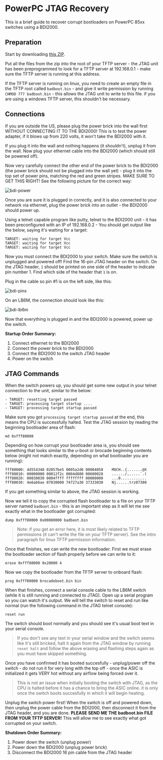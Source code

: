 # PowerPC JTAG Recovery
This is a brief guide to recover corrupt bootloaders on PowerPC 85xx switches using a BDI2000. 

## Preparation
Start by downloading [this ZIP](http://fohdeesha.com/data/other/jtag-recovery.zip).

Put all the files from the zip into the root of your TFTP server - the JTAG unit has been preprogrammed to look for a TFTP server at 192.168.0.1  - make sure the TFTP server is running at this address.

If the TFTP server is running on linux, you need to create an empty file in the TFTP root called `badboot.bin` - and give it write permission by running `CHMOD 777 badboot.bin` - this allows the JTAG unit to write to this file. if you are using a windows TFTP server, this shouldn't be necessary.

## Connections
If you are outside the US, please plug the power brick into the wall first WITHOUT CONNECTING IT TO THE BDI2000! This is to test the power adapter, if it blows up from 220 volts, it won't take the BDI2000 with it.  

If you plug it into the wall and nothing happens (it shouldn't), unplug it from the wall. Now plug your ethernet cable into the BDI2000 (which should still be powered off).  

Now very carefully connect the other end of the power brick to the BDI2000 (the power brick should not be plugged into the wall yet) - plug it into the top set of power pins, matching the red and green stripes. MAKE SURE TO GET THIS RIGHT! See the following picture for the correct way:  

![bdi-power](http://fohdeesha.com/data/other/bdipower.jpg)

Once you are sure it is plugged in correctly, and it is also connected to your network via ethernet, plug the power brick into an outlet - the BDI2000 should power up.  

Using a telnet capable program like putty, telnet to the BDI2000 unit - it has been preconfigured with an IP of 192.168.0.2 - You should get output like the below, saying it's waiting for a target:

```
TARGET: waiting for target Vcc
TARGET: waiting for target Vcc
TARGET: waiting for target Vcc
```

Now you must connect the BDI2000 to your switch. Make sure the switch is unplugged and powered off! Find the 16-pin JTAG header on the switch. On the JTAG header, `1` should be printed on one side of the header to indicate pin number 1. Find which side of the header that `1` is on.  

Plug in the cable so pin #1 is on the left side, like this:  

![bdi-pins](http://fohdeesha.com/data/other/bdipins.jpg)

On an LB6M, the connection should look like this:  

![bdi-lb6m](http://fohdeesha.com/data/other/bdilb6m.jpg)

Now that everything is plugged in and the BDI2000 is powered, power up the switch.  

**Startup Order Summary:**  
1. Connect ethernet to the BDI2000  
2. Connect the power brick to the BDI2000  
3. Connect the BDI2000 to the switch JTAG header  
4. Power on the switch  

## JTAG Commands

When the switch powers up, you should get some new output in your telnet connection to the unit, similar to the below:

```
- TARGET: resetting target passed  
- TARGET: processing target startup ....  
- TARGET: processing target startup passed
```
Make sure you got `processing target startup passed` at the end, this means the CPU is successfully halted. Test the JTAG session by reading the beginning bootloader area of flash:

```
md 0xfff80000
```
Depending on how corrupt your bootloader area is, you should see something that looks similar to the u-boot or brocade beginning contents below (might not match exactly, depending on what bootloader you are running):
```
fff80000: 4d554348 02057be5 0005a2d6 00004058    MUCH..{.......@X
fff80010: 00000000 00012f2c 0004d880 00600028    ....../,.....`.(
fff80020: 00030030 0004ffff ffffffff 00000000    ...0............
fff80030: 4e6ab6ae 07030000 74727a30 37333030    Nj......trz07300
```

If you get something similar to above, the JTAG session is working.  

Now we tell it to copy the corrupted flash bootloader to a file on your TFTP server named `badboot.bin` - this is an important step as it will let me see exactly what in the bootloader got corrupted:
```
dump 0xfff80000 0x00080000 badboot.bin
```  
>Note: if you get an error here, it is most likely related to TFTP permissions (it can't write the file on your TFTP server). See the intro paragraph for linux TFTP permission information.

Once that finishes, we can write the new bootloader. First we must erase the bootloader section of flash properly before we can write to it:
```
erase 0xfff80000 0x20000 4
```
Now we copy the bootloader from the TFTP server to onboard flash:
```
prog 0xfff80000 brocadeboot.bin bin
```
When that finishes, connect a serial console cable to the LB6M switch (while it is still running and connected to JTAG). Open up a serial program so you can watch it's output. We will tell the switch to reset and run like normal (run the following command in the JTAG telnet console):
```
reset run
```
The switch should boot normally and you should see it's usual boot text in your serial console. 
>If you don't see any text in your serial window and the switch seems like it's still bricked, halt it again from the JTAG window by running `reset halt` and follow the above erasing and flashing steps again as you must have skipped something.  

Once you have confirmed it has booted succesfully - unplug/power off the switch - do not run it for very long with the top off - once the ASIC is initialized it gets VERY hot without any airflow being forced over it.
>This is not an issue when initially booting the switch with JTAG, as the CPU is halted before it has a chance to bring the ASIC online. it is only once the switch boots succesfully in which it will begin heating.  

Unplug the switch power first! When the switch is off and powered down, then unplug the power cable from the BDI2000, then disconnect it from the JTAG header, and you are done. **PLEASE SEND ME THE badboot.bin FILE FROM YOUR TFTP SERVER!** This will allow me to see exactly what got corrupted on your switch.

**Shutdown Order Summary:**  
1. Power down the switch (unplug power)  
2. Power down the BDI2000 (unplug power brick)  
3. Disconnect the BDI2000 16 pin cable from the JTAG header  
